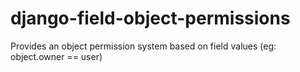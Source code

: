 # django-field-object-permissions
Provides an object permission system based on field values (eg: object.owner == user)
